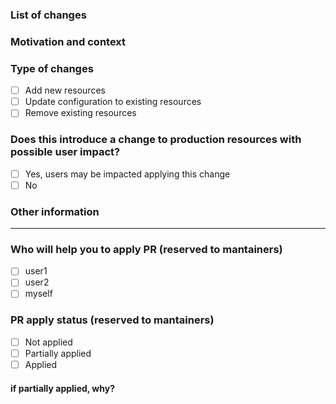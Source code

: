 <!--- Please always add a PR description as if nobody knows anything about the context these changes come from. -->
<!--- Even if we are all from our internal team, we may not be on the same page. -->
<!--- Write this PR as you were contributing to a public OSS project, where nobody knows you and you have to earn their trust. -->
<!--- This will improve our projects in the long run! Thanks. -->

### List of changes

<!--- Describe your changes in detail -->

### Motivation and context

<!--- Why is this change required? What problem does it solve? -->

### Type of changes

- [ ] Add new resources
- [ ] Update configuration to existing resources
- [ ] Remove existing resources

### Does this introduce a change to production resources with possible user impact?

- [ ] Yes, users may be impacted applying this change
- [ ] No

### Other information

<!-- Any other information that is important to this PR such as screenshots of how the component looks before and after the change. -->

---

### Who will help you to apply PR (reserved to mantainers)

<!--- Who will help you to apply this PR -->

- [ ] user1
- [ ] user2
- [ ] myself

### PR apply status (reserved to mantainers)

<!--- PR apply status -->

- [ ] Not applied
- [ ] Partially applied
- [ ] Applied

#### if partially applied, why?

<!--- Describe the blocking cause -->
